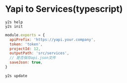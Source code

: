 # Yapi to Services(typescript)

```shell
y2s help
y2s init
```

```js
module.exports = {
  apiPrefix: 'https://yapi.your.company',
  token: 'token',
  projectId: 12,
  outputPath: 'src/services',
  // 是否保存api.json文件
  saveJson: true,
}
```

```shell
y2s update
```
